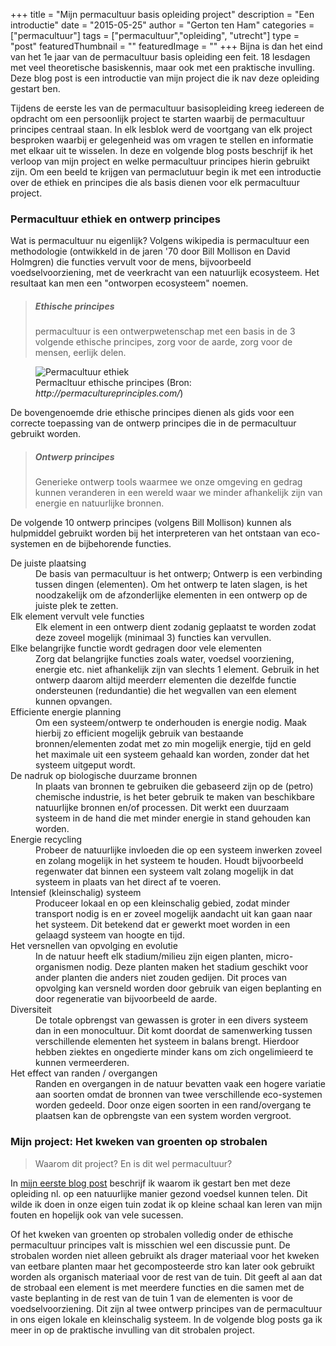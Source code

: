 +++
title = "Mijn permacultuur basis opleiding project"
description = "Een introductie"
date = "2015-05-25"
author = "Gerton ten Ham"
categories = ["permacultuur"]
tags = ["permacultuur","opleiding", "utrecht"]
type = "post"
featuredThumbnail = ""
featuredImage = ""
+++
Bijna is dan het eind van het 1e jaar van de permacultuur basis opleiding een feit. 18 lesdagen met veel theoretische basiskennis, maar ook met een praktische invulling. Deze blog post is een introductie van mijn project die ik nav deze opleiding gestart ben.
<!--more-->

Tijdens de eerste les van de permacultuur basisopleiding kreeg iedereen de opdracht om een persoonlijk project te starten waarbij de permacultuur principes centraal staan.
In elk lesblok werd de voortgang van elk project besproken waarbij er gelegenheid was om vragen te stellen en informatie met elkaar uit te wisselen.
In deze en volgende blog posts beschrijf ik het verloop van mijn project en welke permacultuur principes hierin gebruikt zijn.
Om een beeld te krijgen van permaclutuur begin ik met een introductie over de ethiek en principes die als basis dienen voor elk permacultuur project.

### Permacultuur ethiek en ontwerp principes
Wat is permacultuur nu eigenlijk? Volgens wikipedia is permacultuur een methodologie (ontwikkeld in de jaren '70 door Bill Mollison en David Holmgren) die functies vervult voor de mens, bijvoorbeeld voedselvoorziening, met de veerkracht van een natuurlijk ecosysteem. Het resultaat kan men een "ontworpen ecosysteem" noemen.

> ##### Ethische principes
> permacultuur is een ontwerpwetenschap met een basis in de 3 volgende ethische principes, zorg voor de aarde, zorg voor de mensen, eerlijk delen.

<figure class="figure ">
    <img class="figure-img img-responsive img-rounded center-block" src="//permacultureprinciples.com/wp-content/uploads/2013/01/ethics.gif"  usemap="#Map" alt="Permacultuur ethiek" />
    <figcaption class="figure-caption text-center">Permacltuur ethische principes (Bron: <cite>http://permacultureprinciples.com/</cite>)</figcaption>
</figure>
<map name="Map">
    <area title="Zorg voor de aarde" alt="Zorg voor de aarde" coords="212,121,109" shape="circle" href="http://permacultureprinciples.com/ethics/earth-care/">
    <area title="Eerlijk delen" alt="Eerlijk delen" coords="128,267,112" shape="circle" href="http://permacultureprinciples.com/ethics/fair-share/">
    <area title="Zorg voor de mens" alt="Zorg voor de mens" coords="295,268,116" shape="circle" href="http://permacultureprinciples.com/ethics/people-care/"> 
</map>

De bovengenoemde drie ethische principes dienen als gids voor een correcte toepassing van de ontwerp principes die in de permacultuur gebruikt worden.

> ##### Ontwerp principes
> Generieke ontwerp tools waarmee we onze omgeving en gedrag kunnen veranderen in een wereld waar we minder afhankelijk zijn van energie en natuurlijke bronnen.

De volgende 10 ontwerp principes (volgens Bill Mollison) kunnen als hulpmiddel gebruikt worden bij het interpreteren van het ontstaan van eco-systemen en de bijbehorende functies.

<dl>
    <dt>De juiste plaatsing</dt>
    <dd>De basis van permacultuur is het ontwerp; Ontwerp is een verbinding tussen dingen (elementen). Om het ontwerp te laten slagen,
    is het noodzakelijk om de afzonderlijke elementen in een ontwerp op de juiste plek te zetten.</dd>
    <dt>Elk element vervult vele functies</dt>
    <dd>Elk element in een ontwerp dient zodanig geplaatst te worden zodat deze zoveel mogelijk (minimaal 3) functies kan vervullen.</dd>
    <dt>Elke belangrijke functie wordt gedragen door vele elementen</dt>
    <dd>Zorg dat belangrijke functies zoals water, voedsel voorziening, energie etc. niet afhankelijk zijn van slechts 1 element. Gebruik in het ontwerp daarom altijd meerderr elementen die dezelfde functie ondersteunen (redundantie) die het wegvallen van een element kunnen opvangen.</dd>
    <dt>Efficiente energie planning</dt>
    <dd>Om een systeem/ontwerp te onderhouden is energie nodig. Maak hierbij zo efficient mogelijk gebruik van bestaande bronnen/elementen zodat met zo min mogelijk energie, tijd en geld het maximale uit een systeem gehaald kan worden, zonder dat het systeem uitgeput wordt.</dd>
    <dt>De nadruk op biologische duurzame bronnen</dt>
    <dd>In plaats van bronnen te gebruiken die gebaseerd zijn op de (petro) chemische industrie, is het beter gebruik te maken van beschikbare natuurlijke bronnen en/of processen. Dit werkt een duurzaam systeem in de hand die met minder energie in stand gehouden kan worden.</dd>
    <dt>Energie recycling</dt>
    <dd>Probeer de natuurlijke invloeden die op een systeem inwerken zoveel en zolang mogelijk in het systeem te houden. Houdt bijvoorbeeld regenwater dat binnen een systeem valt zolang mogelijk in dat systeem in plaats van het direct af te voeren.</dd>
    <dt>Intensief (kleinschalig) systeem</dt>
    <dd>Produceer lokaal en op een kleinschalig gebied, zodat minder transport nodig is en er zoveel mogelijk aandacht uit kan gaan naar het systeem. Dit betekend dat er gewerkt moet worden in een gelaagd systeem van hoogte en tijd. </dd>
    <dt>Het versnellen van opvolging en evolutie</dt>
    <dd>In de natuur heeft elk stadium/milieu zijn eigen planten, micro-organismen nodig. Deze planten maken het stadium geschikt voor ander planten die anders niet zouden gedijen. Dit proces van opvolging kan versneld worden door gebruik van eigen beplanting en door regeneratie van bijvoorbeeld de aarde.</dd>
    <dt>Diversiteit</dt>
    <dd>De totale opbrengst van gewassen is groter in een divers systeem dan in een monocultuur. Dit komt doordat de samenwerking tussen verschillende elementen het systeem in balans brengt. Hierdoor hebben ziektes en ongedierte minder kans om zich ongelimieerd te kunnen vermeerderen.</dd>
    <dt>Het effect van randen / overgangen</dt>
    <dd>Randen en overgangen in de natuur bevatten vaak een hogere variatie aan soorten omdat de bronnen van twee verschillende eco-systemen worden gedeeld. Door onze eigen soorten in een rand/overgang te plaatsen kan de opbrengste van een system worden vergroot.</dd>
</dl>

### Mijn project: Het kweken van groenten op strobalen

> Waarom dit project? En is dit wel permacultuur?

In [mijn eerste blog post](/articles/permacultuur-opleiding-2014/) beschrijf ik waarom ik gestart ben met deze opleiding nl.
op een natuurlijke manier gezond voedsel kunnen telen. Dit wilde ik doen in onze eigen tuin zodat ik op kleine schaal kan leren van mijn fouten en hopelijk ook van vele sucessen.

Of het kweken van groenten op strobalen volledig onder de ethische permacultuur principes valt is misschien wel een discussie punt. De strobalen worden niet alleen gebruikt als drager materiaal voor het kweken van eetbare planten maar het gecomposteerde stro kan later ook gebruikt worden als organisch materiaal voor de rest van de tuin. Dit geeft al aan dat de strobaal een element is met meerdere functies en die samen met de vaste beplanting in de rest van de tuin 1 van de elementen is voor de voedselvoorziening. Dit zijn al twee ontwerp principes van de permacultuur in ons eigen lokale en kleinschalig systeem.
In de volgende blog posts ga ik meer in op de praktische invulling van dit strobalen project.